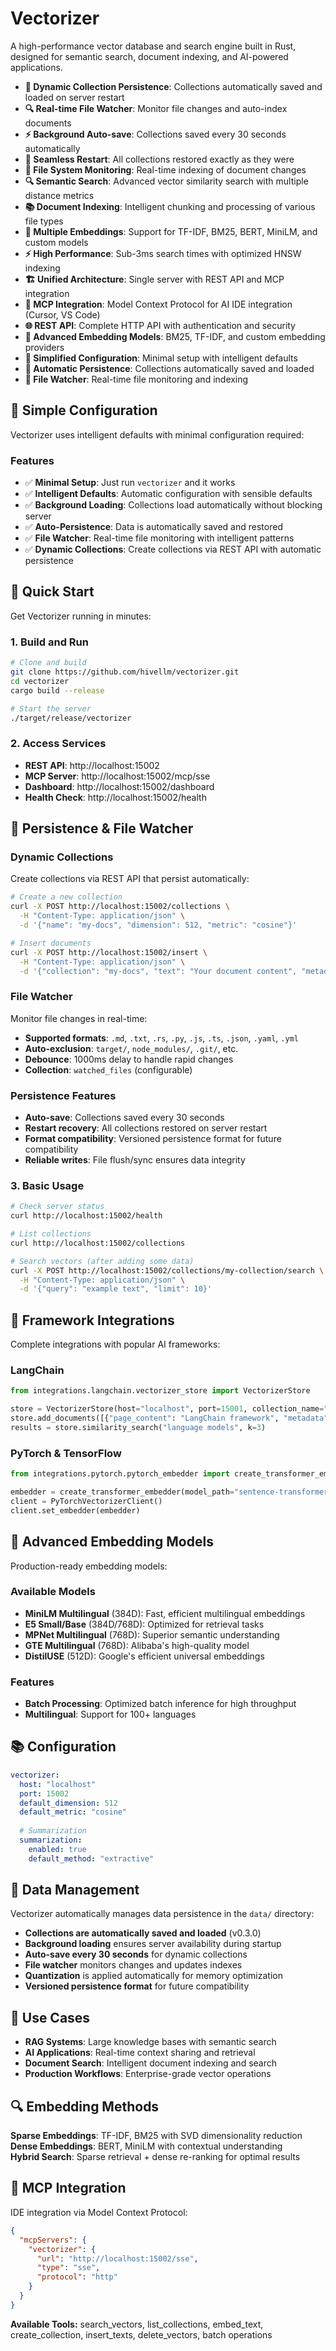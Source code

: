 # Vectorizer

A high-performance vector database and search engine built in Rust, designed for semantic search, document indexing, and AI-powered applications.

- **💾 Dynamic Collection Persistence**: Collections automatically saved and loaded on server restart
- **🔍 Real-time File Watcher**: Monitor file changes and auto-index documents
- **⚡ Background Auto-save**: Collections saved every 30 seconds automatically
- **🔄 Seamless Restart**: All collections restored exactly as they were
- **📁 File System Monitoring**: Real-time indexing of document changes
- **🔍 Semantic Search**: Advanced vector similarity search with multiple distance metrics
- **📚 Document Indexing**: Intelligent chunking and processing of various file types
- **🧠 Multiple Embeddings**: Support for TF-IDF, BM25, BERT, MiniLM, and custom models
- **⚡ High Performance**: Sub-3ms search times with optimized HNSW indexing
- **🏗️ Unified Architecture**: Single server with REST API and MCP integration
- **🔧 MCP Integration**: Model Context Protocol for AI IDE integration (Cursor, VS Code)
- **🌐 REST API**: Complete HTTP API with authentication and security
- **🚀 Advanced Embedding Models**: BM25, TF-IDF, and custom embedding providers
- **🎯 Simplified Configuration**: Minimal setup with intelligent defaults
- **💾 Automatic Persistence**: Collections automatically saved and loaded
- **👀 File Watcher**: Real-time file monitoring and indexing

## 🎯 **Simple Configuration**

Vectorizer uses intelligent defaults with minimal configuration required:

### **Features**
- ✅ **Minimal Setup**: Just run `vectorizer` and it works
- ✅ **Intelligent Defaults**: Automatic configuration with sensible defaults
- ✅ **Background Loading**: Collections load automatically without blocking server
- ✅ **Auto-Persistence**: Data is automatically saved and restored
- ✅ **File Watcher**: Real-time file monitoring with intelligent patterns
- ✅ **Dynamic Collections**: Create collections via REST API with automatic persistence

## 🚀 **Quick Start**

Get Vectorizer running in minutes:

### **1. Build and Run**
```bash
# Clone and build
git clone https://github.com/hivellm/vectorizer.git
cd vectorizer
cargo build --release

# Start the server
./target/release/vectorizer
```

### **2. Access Services**
- **REST API**: http://localhost:15002
- **MCP Server**: http://localhost:15002/mcp/sse  
- **Dashboard**: http://localhost:15002/dashboard
- **Health Check**: http://localhost:15002/health

## 💾 **Persistence & File Watcher**

### **Dynamic Collections**
Create collections via REST API that persist automatically:

```bash
# Create a new collection
curl -X POST http://localhost:15002/collections \
  -H "Content-Type: application/json" \
  -d '{"name": "my-docs", "dimension": 512, "metric": "cosine"}'

# Insert documents
curl -X POST http://localhost:15002/insert \
  -H "Content-Type: application/json" \
  -d '{"collection": "my-docs", "text": "Your document content", "metadata": {"source": "file.txt"}}'
```

### **File Watcher**
Monitor file changes in real-time:
- **Supported formats**: `.md`, `.txt`, `.rs`, `.py`, `.js`, `.ts`, `.json`, `.yaml`, `.yml`
- **Auto-exclusion**: `target/`, `node_modules/`, `.git/`, etc.
- **Debounce**: 1000ms delay to handle rapid changes
- **Collection**: `watched_files` (configurable)

### **Persistence Features**
- **Auto-save**: Collections saved every 30 seconds
- **Restart recovery**: All collections restored on server restart
- **Format compatibility**: Versioned persistence format for future compatibility
- **Reliable writes**: File flush/sync ensures data integrity

### **3. Basic Usage**
```bash
# Check server status
curl http://localhost:15002/health

# List collections
curl http://localhost:15002/collections

# Search vectors (after adding some data)
curl -X POST http://localhost:15002/collections/my-collection/search \
  -H "Content-Type: application/json" \
  -d '{"query": "example text", "limit": 10}'
```

## 🔗 **Framework Integrations**

Complete integrations with popular AI frameworks:

### **LangChain**
```python
from integrations.langchain.vectorizer_store import VectorizerStore

store = VectorizerStore(host="localhost", port=15001, collection_name="docs")
store.add_documents([{"page_content": "LangChain framework", "metadata": {"source": "intro.txt"}}])
results = store.similarity_search("language models", k=3)
```

### **PyTorch & TensorFlow**
```python
from integrations.pytorch.pytorch_embedder import create_transformer_embedder

embedder = create_transformer_embedder(model_path="sentence-transformers/all-MiniLM-L6-v2")
client = PyTorchVectorizerClient()
client.set_embedder(embedder)
```

## 🚀 **Advanced Embedding Models**

Production-ready embedding models:

### **Available Models**
- **MiniLM Multilingual** (384D): Fast, efficient multilingual embeddings
- **E5 Small/Base** (384D/768D): Optimized for retrieval tasks
- **MPNet Multilingual** (768D): Superior semantic understanding
- **GTE Multilingual** (768D): Alibaba's high-quality model
- **DistilUSE** (512D): Google's efficient universal embeddings

### **Features**
- **Batch Processing**: Optimized batch inference for high throughput
- **Multilingual**: Support for 100+ languages

## 📚 **Configuration**

```yaml
vectorizer:
  host: "localhost"
  port: 15002
  default_dimension: 512
  default_metric: "cosine"
  
  # Summarization
  summarization:
    enabled: true
    default_method: "extractive"
```

## 💾 Data Management

Vectorizer automatically manages data persistence in the `data/` directory:
- **Collections are automatically saved and loaded** (v0.3.0)
- **Background loading** ensures server availability during startup
- **Auto-save every 30 seconds** for dynamic collections
- **File watcher** monitors changes and updates indexes
- **Quantization** is applied automatically for memory optimization
- **Versioned persistence format** for future compatibility

## 🎯 Use Cases

- **RAG Systems**: Large knowledge bases with semantic search
- **AI Applications**: Real-time context sharing and retrieval
- **Document Search**: Intelligent document indexing and search
- **Production Workflows**: Enterprise-grade vector operations

## 🔍 Embedding Methods

**Sparse Embeddings**: TF-IDF, BM25 with SVD dimensionality reduction  
**Dense Embeddings**: BERT, MiniLM with contextual understanding  
**Hybrid Search**: Sparse retrieval + dense re-ranking for optimal results

## 🔧 MCP Integration

IDE integration via Model Context Protocol:

```json
{
  "mcpServers": {
    "vectorizer": {
      "url": "http://localhost:15002/sse",
      "type": "sse",
      "protocol": "http"
    }
  }
}
```

**Available Tools:** search_vectors, list_collections, embed_text, create_collection, insert_texts, delete_vectors, batch operations
